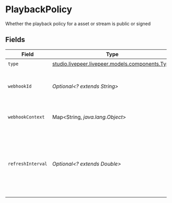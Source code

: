 # PlaybackPolicy

Whether the playback policy for a asset or stream is public or signed


## Fields

| Field                                                                                         | Type                                                                                          | Required                                                                                      | Description                                                                                   | Example                                                                                       |
| --------------------------------------------------------------------------------------------- | --------------------------------------------------------------------------------------------- | --------------------------------------------------------------------------------------------- | --------------------------------------------------------------------------------------------- | --------------------------------------------------------------------------------------------- |
| `type`                                                                                        | [studio.livepeer.livepeer.models.components.Type](../../models/components/Type.md)            | :heavy_check_mark:                                                                            | N/A                                                                                           | webhook                                                                                       |
| `webhookId`                                                                                   | *Optional<? extends String>*                                                                  | :heavy_minus_sign:                                                                            | ID of the webhook to use for playback policy                                                  | 1bde4o2i6xycudoy                                                                              |
| `webhookContext`                                                                              | Map<String, *java.lang.Object*>                                                               | :heavy_minus_sign:                                                                            | User-defined webhook context                                                                  | {<br/>"streamerId": "my-custom-id"<br/>}                                                      |
| `refreshInterval`                                                                             | *Optional<? extends Double>*                                                                  | :heavy_minus_sign:                                                                            | Interval (in seconds) at which the playback policy should be<br/>refreshed (default 600 seconds)<br/> | 600                                                                                           |